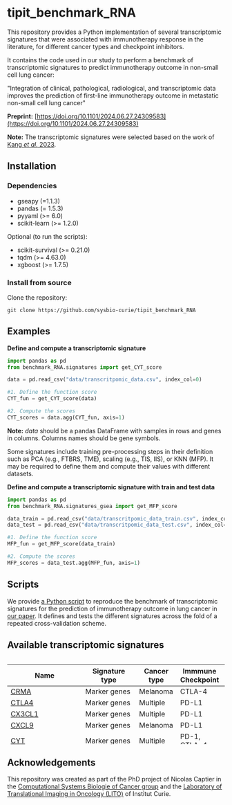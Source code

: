 # tipit_benchmark_RNA

This repository provides a Python implementation of several transcriptomic signatures that were associated with
immunotherapy response in the literature, for different cancer types and checkpoint inhibitors.

It contains the code used in our study to perform a benchmark of transcriptomic signatures to predict immunotherapy
outcome in non-small cell lung cancer:

"Integration of clinical, pathological, radiological, and transcriptomic data improves the prediction of first-line 
immunotherapy outcome in metastatic non-small cell lung cancer"

**Preprint:** [https://doi.org/10.1101/2024.06.27.24309583](https://doi.org/10.1101/2024.06.27.24309583)


**Note:** The transcriptomic signatures were selected based on the work of [Kang *et al.* 2023](https://doi.org/10.3390/cancers15164094).
## Installation

### Dependencies
- gseapy (=1.1.3)
- pandas (= 1.5.3)
- pyyaml (>= 6.0)
- scikit-learn (>= 1.2.0)

Optional (to run the scripts):
- scikit-survival (>= 0.21.0)
- tqdm (>= 4.63.0)
- xgboost (>= 1.7.5)

### Install from source

Clone the repository: 

```
git clone https://github.com/sysbio-curie/tipit_benchmark_RNA
```

## Examples 
**Define and compute a transcriptomic signature**
```python
import pandas as pd
from benchmark_RNA.signatures import get_CYT_score

data = pd.read_csv("data/transcritpomic_data.csv", index_col=0)

#1. Define the function score
CYT_fun = get_CYT_score(data)

#2. Compute the scores
CYT_scores = data.agg(CYT_fun, axis=1)
```

**Note:** *data* should be a pandas DataFrame with samples in rows and genes in columns. Columns names should be gene
symbols.   


Some signatures include training pre-processing steps in their definition such as PCA (e.g., FTBRS, TME),
scaling (e.g., TIS, IIS), or KNN (MFP). It may be required to define them and compute their values with different
datasets.

**Define and compute a transcriptomic signature with train and test data**
```python
import pandas as pd
from benchmark_RNA.signatures_gsea import get_MFP_score

data_train = pd.read_csv("data/transcritpomic_data_train.csv", index_col=0)
data_test = pd.read_csv("data/transcritpomic_data_test.csv", index_col=0)

#1. Define the function score
MFP_fun = get_MFP_score(data_train)

#2. Compute the scores
MFP_scores = data_test.agg(MFP_fun, axis=1)
```

## Scripts

We provide [a Python script](scripts/extract_signatures.py) to reproduce the benchmark of transcriptomic signatures for
the prediction of immunotherapy outcome in lung cancer in [our paper](https://doi.org/10.1101/2024.06.27.24309583). It
defines and tests the different signatures across the fold of a repeated cross-validation scheme.

## Available transcriptomic signatures


<div style="height:200px;overflow:auto;">

| Name                                                         | Signature type | Cancer type          | Immmune Checkpoint  | References                                                           |
|--------------------------------------------------------------|----------------|----------------------|---------------------|----------------------------------------------------------------------|
| [CRMA](/benchmark_RNA/signatures.py#L507)                    | Marker genes   | Melanoma             | CTLA-4              | [Shukla *et al.*](https://doi.org/10.1016/j.cell.2018.03.026)        |
| [CTLA4](/benchmark_RNA/signatures.py#L153)                   | Marker genes   | Multiple             | PD-L1               | [Herbst *et al.*](https://doi.org/10.1038/nature14011)               |
| [CX3CL1](/benchmark_RNA/signatures.py#L120)                  | Marker genes   | Multiple             | PD-L1               | [Herbst *et al.*](https://doi.org/10.1038/nature14011)               |
| [CXCL9](/benchmark_RNA/signatures.py#L252)                   | Marker genes   | Melanoma             | PD-L1               | [Qu *et al.*](https://doi.org/10.1016/j.celrep.2020.107873)          |
| [CYT](/benchmark_RNA/signatures.py#L285)                     | Marker genes   | Multiple             | PD-1, CTLA-4        | [Rooney *et al.*](https://doi.org/10.1016/j.cell.2014.12.033)        |
| [EIGS](/benchmark_RNA/signatures.py#L354)                    | Marker genes   | Multiple             | PD-1                | [Ayers *et al.*](https://doi.org/10.1172/jci91190)                   |
| [ESCS](/benchmark_RNA/signatures.py#L541)                    | Marker genes   | Urothelial cancer    | PD-1                | [Wang *et al.*](https://doi.org/10.1038/s41467-018-05992-x)          |
| [FTBRS](/benchmark_RNA/signatures.py#L575)                   | Marker genes   | Multiple             | PD-L1               | [Mariathasan *et al.*](https://doi.org/10.1038/nature25501)          |
| [HLADRA](/benchmark_RNA/signatures.py#L186)                  | Marker genes   | Melanoma             | PD-1, PD-L1         | [Johnson *et al.*](https://doi.org/10.1038/ncomms10582)              |
| [HRH1](/benchmark_RNA/signatures.py#L219)                    | Marker genes   | Multiple             | PD-1, PD-L1, CTLA-4 | [Li *et al.*](https://doi.org/10.1016/j.ccell.2021.11.002)           |
| [IFNgamma](/benchmark_RNA/signatures.py#L320)                | Marker genes   | Multiple             | PD-1                | [Ayers *et al.*](https://doi.org/10.1172/jci91190)                   |
| [Immunopheno](/benchmark_RNA/signatures.py#L428)             | Marker genes   | Multiple             | PD-1, CTLA-4        | [Charoentong *et al.*](https://doi.org/10.1016/j.celrep.2016.12.019) |
| [IMPRES](/benchmark_RNA/signatures.py#L471)                  | Marker genes   | Melanoma             | PD-1, CTLA-4        | [Auslander *et al.*](https://doi.org/10.1038/s41591-018-0157-9)      |
| [IRG](/benchmark_RNA/signatures.py#L671)                     | Marker genes   | Cervical cancer      | PD-1, PD-L1, CTLA-4 | [Yang *et al.*](https://doi.org/10.1080/2162402x.2019.1659094)       |
| [MPS](/benchmark_RNA/signatures.py#L743)                     | Marker genes   | Melanoma             | PD-1, CTLA-4        | [Pérez-Guijarro *et al.*](https://doi.org/10.1038/s41591-020-0818-3) |
| [PD1](/benchmark_RNA/signatures.py#L54)                      | Marker genes   | Multiple             | PD-1                | [Taube *et al.*](https://doi.org/10.1158/1078-0432.ccr-13-3271)      |
| [PDL1](/benchmark_RNA/signatures.py#L21)                     | Marker genes   | Multiple             | PD-1, PD-L1         | [Herbst *et al.*](https://doi.org/10.1038/nature14011)               |
| [PDL2](/benchmark_RNA/signatures.py#L87)                     | Marker genes   | Multiple             | PD-1                | [Yearley *et al.*](https://doi.org/10.1158/1078-0432.ccr-16-1761)    |
| [Renal101](/benchmark_RNA/signatures.py#L778)                | Marker genes   | Renal cell carcinoma | PD-1, PD-L1         | [Motzer *et al.*](https://doi.org/10.1038/s41591-020-1044-8)         |
| [TIG](/benchmark_RNA/signatures.py#L389)                     | Marker genes   | Multiple             | PD-1                | [Cristescu *et al.*](https://doi.org/10.1126/science.aar3593)        |
| [TLS](/benchmark_RNA/signatures.py#L709)                     | Marker genes   | Melanoma             | PD-1, CTLA-4        | [Cabrita *et al.*](https://doi.org/10.1038/s41586-019-1914-8)        | 
| [TME](/benchmark_RNA/signatures.py#L615)                     | Marker genes   | Gastric cancer       | PD-1, PD-L1, CTLA-4 | [Zeng *et al.*](https://doi.org/10.1158/2326-6066.cir-18-0436)       |
| [APM](/benchmark_RNA/signatures_gsea.py#L264)                | GSEA           | Renal cell carcinoma | PD-1                | [Senbabaoglu *et al.*](https://doi.org/10.1186/s13059-016-1092-z)    |
| [CECMdown](/benchmark_RNA/signatures_gsea.py#L404)           | GSEA           | Multiple             | PD-1                | [Chakravarthy *et al.*](https://doi.org/10.1038/s41467-018-06654-8)  |
| [CECMup](/benchmark_RNA/signatures_gsea.py#L360)             | GSEA           | Multiple             | PD-1                | [Chakravarthy *et al.*](https://doi.org/10.1038/s41467-018-06654-8)  |
| [IIS](/benchmark_RNA/signatures_gsea.py#L213)                | GSEA           | Renal cell carcinoma | PD-1                | [Senbabaoglu *et al.*](https://doi.org/10.1186/s13059-016-1092-z)    |
| [IMS](/benchmark_RNA/signatures_gsea.py#L448)                | GSEA           | Gastric cancer       | PD-1, PD-L1         | [Lin *et al.*](https://doi.org/10.1038/s41525-021-00249-x)           |
| [IPRES](/benchmark_RNA/signatures_gsea.py#L307)              | GSEA           | Multiple             | PD-1                | [Hugo *et al.*](https://doi.org/10.1016/j.cell.2016.02.065)          |
| [MFP](/benchmark_RNA/signatures_gsea.py#L474)                | GSEA           | Multiple             | PD-1, PD-L1, CTLA-4 | [Bagaev *et al.*](https://doi.org/10.1016/j.ccell.2021.04.014)       |
| [MIAS](/benchmark_RNA/signatures_gsea.py#L433)               | GSEA           | Melanoma             | PD-1                | [Wu *et al.*](https://doi.org/10.1038/s41467-021-27651-4)            |
| [PASSPRE](/benchmark_RNA/signatures_gsea.py#L379)            | GSEA           | Melanoma             | PD-1                | [Du *et al.*](https://doi.org/10.1038/s41467-021-26299-4)            |
| [TIS](/benchmark_RNA/signatures_gsea.py#L39)                 | GSEA           | Renal cell carcinoma | PD-1                | [Senbabaoglu *et al.*](https://doi.org/10.1186/s13059-016-1092-z)    |
| [CD8T_CIBERSORT](/benchmark_RNA/signatures_deconv.py#L131)   | Deconvolution  | Multiple             | PD-1                | [Tumeh *et al.*](https://doi.org/10.1038/nature13954)                |
| [CD8T_MCPcounter](/benchmark_RNA/signatures_deconv.py#L36)   | Deconvolution  | Multiple             | PD-1                | [Tumeh *et al.*](https://doi.org/10.1038/nature13954)                |
| [CD8T_Xcell](/benchmark_RNA/signatures_deconv.py#L69)        | Deconvolution  | Multiple             | PD-1                | [Tumeh *et al.*](https://doi.org/10.1038/nature13954)                |
| [Immuno_CIBERSORT](/benchmark_RNA/signatures_deconv.py#L172) | Deconvolution  | Melanoma             | PD-1                | [Nie *et al.*](https://doi.org/10.18632/aging.102556)                |


</div>

## Acknowledgements

This repository was created as part of the PhD project of Nicolas Captier in the 
[Computational Systems Biologie of Cancer group](https://institut-curie.org/team/barillot) and the
[ Laboratory of Translational Imaging in Oncology (LITO)](https://www.lito-web.fr/en/) of Institut Curie.
